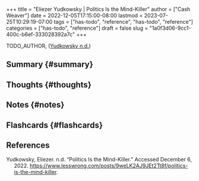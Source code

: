 +++
title = "Eliezer Yudkowsky | Politics Is the Mind-Killer"
author = ["Cash Weaver"]
date = 2022-12-05T17:15:00-08:00
lastmod = 2023-07-25T10:29:19-07:00
tags = ["has-todo", "reference", "has-todo", "reference"]
categories = ["has-todo", "reference"]
draft = false
slug = "1a0f3d06-9cc1-400c-b6ef-333028392a7c"
+++

TODO_AUTHOR, (<a href="#citeproc_bib_item_1">Yudkowsky n.d.</a>)


## Summary {#summary}


## Thoughts {#thoughts}


## Notes {#notes}


## Flashcards {#flashcards}

## References

<style>.csl-entry{text-indent: -1.5em; margin-left: 1.5em;}</style><div class="csl-bib-body">
  <div class="csl-entry"><a id="citeproc_bib_item_1"></a>Yudkowsky, Eliezer. n.d. “Politics Is the Mind-Killer.” Accessed December 6, 2022. <a href="https://www.lesswrong.com/posts/9weLK2AJ9JEt2Tt8f/politics-is-the-mind-killer">https://www.lesswrong.com/posts/9weLK2AJ9JEt2Tt8f/politics-is-the-mind-killer</a>.</div>
</div>
